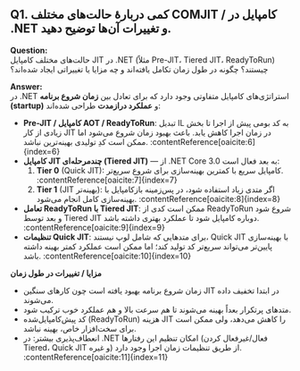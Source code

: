 ## Q1. کمی دربارهٔ حالت‌های مختلف COMJIT / کامپایل در .NET و تغییرات آن‌ها توضیح دهید.

**Question:**  
حالت‌های مختلف کامپایل JIT در .NET (مثلاً Pre-JIT، Tiered JIT، ReadyToRun) چیستند؟ چگونه در طول زمان تکامل یافته‌اند و چه مزایا یا تغییراتی ایجاد شده‌اند؟

**Answer:**  
در .NET استراتژی‌های کامپایل متفاوتی وجود دارد که برای تعادل بین **زمان شروع برنامه (startup)** و **عملکرد درازمدت** طراحی شده‌اند:

- **Pre-JIT / کامپایل AOT / ReadyToRun**: تبدیل IL به کد بومی پیش از اجرا تا بخش زیادی از کار JIT در زمان اجرا کاهش یابد. باعث بهبود زمان شروع می‌شود اما ممکن است کدِ تولیدی بهینه‌ترین نباشد. :contentReference[oaicite:6]{index=6}  
- **کامپایل JIT چندمرحله‌ای (Tiered JIT)** — از .NET Core 3.0 به بعد فعال است:  
  1. **Tier 0** (Quick JIT): کامپایل سریع با کمترین بهینه‌سازی برای شروع سریع‌تر. :contentReference[oaicite:7]{index=7}  
  2. **Tier 1** (JIT بهینه‌تر): اگر متدی زیاد استفاده شود، در پس‌زمینه بازکامپایل با بهینه‌سازی کامل انجام می‌شود. :contentReference[oaicite:8]{index=8}  
- **تعامل ReadyToRun با Tiered JIT**: ممکن است کدی از ReadyToRun شروع شود و بعد توسط Tiered JIT دوباره کامپایل شود تا عملکرد بهتری داشته باشد. :contentReference[oaicite:9]{index=9}  
- **تنظیمات Quick JIT**: برای متدهایی که شامل لوپ نیستند، Quick JIT با بهینه‌سازی پایین‌تر می‌تواند سریع‌تر کد تولید کند؛ اما ممکن است عملکرد کمتر بهینه داشته باشد. :contentReference[oaicite:10]{index=10}  

**مزایا / تغییرات در طول زمان**  
- زمان شروع برنامه بهبود یافته است چون کارهای سنگین JIT در ابتدا تخفیف داده می‌شوند.  
- متدهای پرتکرار بعداً بهینه می‌شوند تا هم سرعت بالا و هم عملکرد خوب ترکیب شود.  
- کد پیش‌کامپایل‌شده (ReadyToRun) هزینه JIT را کاهش می‌دهد، ولی ممکن است برای سخت‌افزار خاص، بهینه نباشد.  
- انعطاف‌پذیری بیشتر: در .NET امکان تنظیم این رفتارها (فعال/غیرفعال کردن Tiered، Quick JIT و غیره) از طریق تنظیمات زمان اجرا وجود دارد. :contentReference[oaicite:11]{index=11}  
